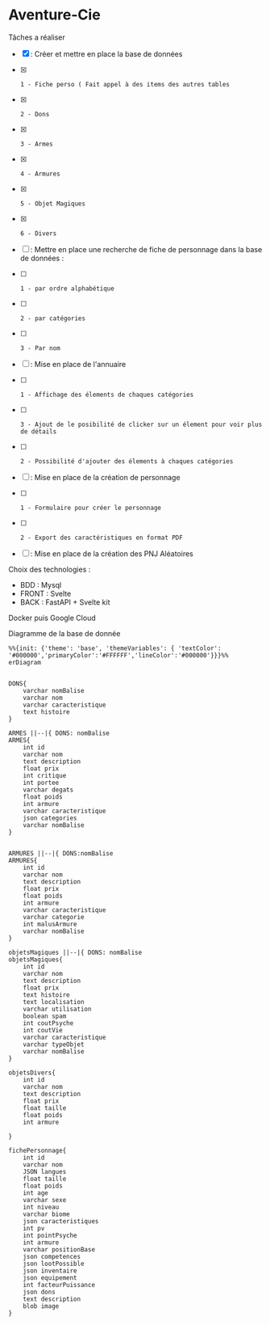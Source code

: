 # Aventure-Cie


Tâches a réaliser
- [x] : Créer et mettre en place la base de données
- [x]     1 - Fiche perso ( Fait appel à des items des autres tables
- [x]     2 - Dons
- [x]     3 - Armes
- [x]     4 - Armures
- [x]     5 - Objet Magiques
- [x]     6 - Divers
- [ ] : Mettre en place une recherche de fiche de personnage dans la base de données :
- [ ]     1 - par ordre alphabétique
- [ ]     2 - par catégories
- [ ]     3 - Par nom
- [ ] : Mise en place de l'annuaire
- [ ]     1 - Affichage des élements de chaques catégories
- [ ]     3 - Ajout de le posibilité de clicker sur un élement pour voir plus de détails
- [ ]     2 - Possibilité d'ajouter des élements à chaques catégories
- [ ] : Mise en place de la création de personnage
- [ ]     1 - Formulaire pour créer le personnage
- [ ]     2 - Export des caractéristiques en format PDF
- [ ] : Mise en place de la création des PNJ Aléatoires


Choix des technologies : 
  - BDD : Mysql
  - FRONT : Svelte
  - BACK : FastAPI + Svelte kit
 
Docker puis Google Cloud

Diagramme de la base de donnée

```mermaid
%%{init: {'theme': 'base', 'themeVariables': { 'textColor': '#000000','primaryColor':'#FFFFFF','lineColor':'#000000'}}}%%
erDiagram


DONS{
    varchar nomBalise
    varchar nom
    varchar caracteristique 
    text histoire    
}

ARMES ||--|{ DONS: nomBalise
ARMES{ 
    int id
    varchar nom
    text description
    float prix
    int critique
    int portee
    varchar degats
    float poids
    int armure
    varchar caracteristique
    json categories
    varchar nomBalise
}


ARMURES ||--|{ DONS:nomBalise
ARMURES{
    int id
    varchar nom
    text description
    float prix
    float poids
    int armure
    varchar caracteristique
    varchar categorie
    int malusArmure
    varchar nomBalise
}

objetsMagiques ||--|{ DONS: nomBalise
objetsMagiques{
    int id
    varchar nom
    text description
    float prix
    text histoire
    text localisation
    varchar utilisation
    boolean spam
    int coutPsyche
    int coutVie
    varchar caracteristique
    varchar typeObjet
    varchar nomBalise
}

objetsDivers{
    int id
    varchar nom
    text description
    float prix
    float taille
    float poids
    int armure
    
}

fichePersonnage{
    int id
    varchar nom
    JSON langues
    float taille
    float poids
    int age
    varchar sexe
    int niveau
    varchar biome
    json caracteristiques
    int pv
    int pointPsyche
    int armure
    varchar positionBase
    json competences
    json lootPossible
    json inventaire
    json equipement
    int facteurPuissance
    json dons
    text description
    blob image
}
```
